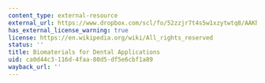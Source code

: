 ```yaml
---
content_type: external-resource
external_url: https://www.dropbox.com/scl/fo/52zzjr7t4s5w1xzytwtq8/AAKhjJ1MGLle5Uu3o2Ta2UU/Chapters/Chapter%2010%20Biomaterials%20for%20Dental%20Applications?dl=0&rlkey=qojtvzyd9q8cpudjtvj939i69
has_external_license_warning: true
license: https://en.wikipedia.org/wiki/All_rights_reserved
status: ''
title: Biomaterials for Dental Applications
uid: ca0d44c3-116d-4faa-80d5-df5e6cbf1a89
wayback_url: ''
---
```

